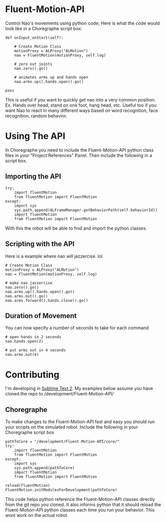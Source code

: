Fluent-Motion-API
=================

Control Nao's movements using python code; Here is what the code would look like in a Choregraphe script box:

    def onInput_onStart(self):

    	# Create Motion Class
    	motionProxy = ALProxy("ALMotion")
    	nao = FluentMotion(motionProxy, self.log)

    	# zero out joints
    	nao.zero().go()

    	# animates arms up and hands open
    	nao.arms.up().hands.open().go()
 
    pass

This is useful if you want to quickly get nao into a very common position.  Ex. Hands over head, stand on one foot, hang head, etc.  Useful too if you want Nao to react in many different ways based on word recognition, face recognition, random behavior.


Using The API
=================
In Choregraphe you need to include the Fluent-Motion-API python class files in your "Project References" Panel.  Then include the following in a script box.

Importing the API
-----------------
    try:
    	import fluentMotion
    	from fluentMotion import FluentMotion
    except:
    	import sys
    	sys.path.append(ALFrameManager.getBehaviorPath(self.behaviorId))
    	import fluentMotion
    	from fluentMotion import FluentMotion

With this the robot will be able to find and import the python classes. 

Scripting with the API
----------------------
Here is a example where nao will jazzercise. lol.

    # Create Motion Class
    motionProxy = ALProxy("ALMotion")
    nao = FluentMotion(motionProxy, self.log)

    # make nao jazzercise
    nao.zero().go()
    nao.arms.up().hands.open().go()
    nao.arms.out().go()
    nao.arms.forward().hands.close().go()

Duration of Movement
--------------------
You can now specify a number of seconds to take for each command

    # open hands in 2 seconds
    nao.hands.open(2)

    # put arms out in 4 seconds
    nao.arms.out(4)


Contributing
============
I'm developing in [Sublime Text 2](http://www.sublimetext.com/2 "Sublime Text 2"). My examples below assume you have cloned the repo to /development/Fluent-Motion-API/

Choregraphe
-----------
To make changes to the Fluent-Motion-API fast and easy you should run your scripts on the simulated robot.  Include the following in your Choregraphe script box

    pathToCore = "/development/Fluent-Motion-API/core/"
    try:
    	import fluentMotion
    	from fluentMotion import FluentMotion
    except:
    	import sys
    	sys.path.append(pathToCore)
    	import fluentMotion
    	from fluentMotion import FluentMotion
            
    reload(fluentMotion)
    FluentMotion.initModulesForDevelopment(pathToCore)

This code helps python reference the Fluent-Motion-API classes directly from the git repo you cloned. It also informs python that it should reload the Fluent-Motion-API python classes each time you run your behavior. This wont work on the actual robot.

